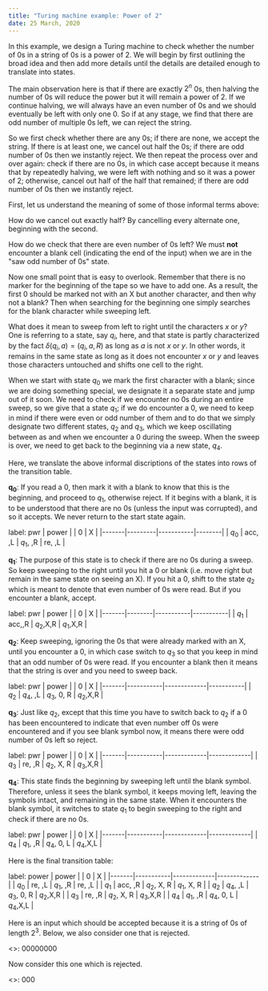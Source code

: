```yaml
---
title: "Turing machine example: Power of 2"
date: 25 March, 2020
---
```



In this example, we design a Turing machine to check whether the number of 0s in a string of 0s is a power of 2.  We will begin by first outlining the broad idea and then add more details until the details are detailed enough to translate into states.

The main observation here is that if there are exactly $2^n$ 0s, then halving the number of 0s will reduce the power but it will remain a power of 2. If we continue halving, we will always have an even number of 0s and  we should eventually be left with only one 0. So if at any stage, we find that there are odd number of multiple 0s left, we can reject the string.

So we first check whether there are any 0s; if there are none, we accept the string. If there is at least one, we cancel out half the 0s; if there are odd number of 0s then we instantly reject. We then repeat the process over and over again: check if there are no 0s, in which case accept because it means that by repeatedly halving, we were left with nothing and so it was a power of 2; otherwise, cancel out half of the half that remained; if there are odd number of 0s then we instantly reject.

First, let us understand the meaning of some of those informal terms above:

How do we cancel out exactly half? By cancelling every alternate one, beginning with the second.

How do we check that there are even number of 0s left? We must **not** encounter a blank cell (indicating the end of the input) when we are in the "saw odd number of 0s" state.

Now one small point that is easy to overlook. Remember that there is no marker for the beginning of the tape so we have to add one. As a result, the first 0 should be marked not with an X but another character, and then why not a blank? Then when searching for the beginning one simply searches for the blank character while sweeping left.

What does it mean to sweep from left to right until the characters $x$ or $y$? One is referring to a state, say $q_i$, here, and that state is partly characterized by the fact $\delta(q_i, a) = (q_i, a, R)$ as long as $a$ is not $x$ or $y$. In other words, it remains in the same state as long as it does not encounter $x$ or $y$ and leaves those characters untouched and shifts one cell to the right.

When we start with state $q_0$ we mark the first character with a blank; since we are doing something special, we designate it a separate state and jump out of it soon. We need to check if we encounter no 0s during an entire sweep, so we give that a state $q_1$; if we do encounter a 0, we need to keep in mind if there were even or odd number of them and to do that we simply designate two different states, $q_2$ and $q_3$, which we keep oscillating between as and when we encounter a 0 during the sweep. When the sweep is over, we need to get back to the beginning via a new state, $q_4$.

Here, we translate the above informal discriptions of the states into rows of the transition table.

$\mathbf{q_0}$: If you read a 0, then mark it with a blank to know that this is the beginning, and proceed to $q_1$,  otherwise reject. If it begins with a blank, it is to be understood that there are no 0s (unless the input was corrupted), and so it accepts. We never return to the start state again.

label: pwr
| power |         | 0         | X      |
|-------|---------|-----------|--------|
| $q_0$ | acc, ,L | $q_1$, ,R | re, ,L |


$\mathbf{q_1}$: The purpose of this state is to check if there are no 0s during a sweep. So keep sweeping to the right until you hit a 0 or blank (i.e. move right but remain in the same state on seeing an X). If you hit a 0, shift to the state $q_2$ which is meant to denote that even number of 0s were read. But if you encounter a blank, accept.


label: pwr
| power |        | 0         | X         |
|-------|--------|-----------|-----------|
| $q_1$ | acc,,R | $q_2$,X,R | $q_1$,X,R |


$\mathbf{q_2}$: Keep sweeping, ignoring the 0s that were already marked with an X, until you encounter a 0, in which case switch to $q_3$ so that you keep in mind that an odd number of 0s were read. If you encounter a blank then it means that the string is over and you need to sweep back.

label: pwr
| power |           | 0           | X         |
|-------|-----------|-------------|-----------|
| $q_2$ | $q_4$, ,L | $q_3$, 0, R | $q_2$,X,R |


$\mathbf{q_3}$:  Just like $q_2$, except that this time you have to switch back to $q_2$ if a 0 has been encountered to indicate that even number off 0s were encountered and if you see blank symbol now, it means there were odd number of 0s left so reject.

label: pwr
| power |           | 0           | X           |
|-------|-----------|-------------|-------------|
| $q_3$ | re, ,R    | $q_2$, X, R | $q_3$,X,R   |


$\mathbf{q_4}$:  This state finds the beginning by sweeping left until the blank symbol. Therefore, unless it sees the blank symbol, it keeps moving left, leaving the symbols intact, and remaining in the same state. When it encounters the blank symbol, it switches to state $q_1$ to begin sweeping to the right and check if there are no 0s.

label: pwr
| power |           | 0           | X           |
|-------|-----------|-------------|-------------|
| $q_4$ | $q_1$, ,R | $q_4$, 0, L | $q_4$,X,L   |


Here is the final transition table:

label: power
| power |           | 0           | X           |
|-------|-----------|-------------|-------------|
| $q_0$ | re, ,L    | $q_1$, ,R   | re, ,L      |
| $q_1$ | acc, ,R   | $q_2$, X, R | $q_1$, X, R |
| $q_2$ | $q_4$, ,L | $q_3$, 0, R | $q_2$,X,R   |
| $q_3$ | re, ,R    | $q_2$, X, R | $q_3$,X,R   |
| $q_4$ | $q_1$, ,R | $q_4$, 0, L | $q_4$,X,L   |

Here is an  input which should be accepted because it is a string of 0s of length $2^3$. Below, we also consider one that is rejected.

<<power>>: 00000000


Now consider this one which is rejected.

<<power>>: 000
